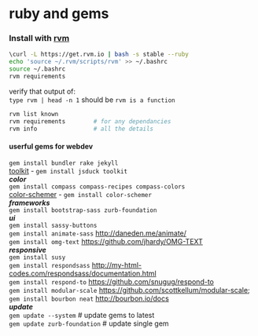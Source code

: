 ruby and gems
======================================

### Install with [rvm](http://rvm.io)
```sh
\curl -L https://get.rvm.io | bash -s stable --ruby
echo 'source ~/.rvm/scripts/rvm' >> ~/.bashrc
source ~/.bashrc
rvm requirements 
```
verify that output of:   
`type rvm | head -n 1`
should be `rvm is a function`  
```sh
rvm list known
rvm requirements        # for any dependancies
rvm info                # all the details
```

#### userful gems for webdev
`gem install bundler rake jekyll`          
[toolkit](https://github.com/Snugug/toolkit) - `gem install jsduck toolkit`    
___color___    
`gem install compass compass-recipes compass-colors`      
[color-schemer](https://github.com/scottkellum/color-schemer) - `gem install color-schemer`    
___frameworks___    
`gem install bootstrap-sass zurb-foundation`   
___ui___   
`gem install sassy-buttons`   
`gem install animate-sass`      http://daneden.me/animate/     
`gem install omg-text`          https://github.com/jhardy/OMG-TEXT   
___responsive___   
`gem install susy`  
`gem install respondsass`       http://my-html-codes.com/respondsass/documentation.html        
`gem install respond-to`        https://github.com/snugug/respond-to   
`gem install modular-scale`     https://github.com/scottkellum/modular-scale;   
`gem install bourbon neat`     http://bourbon.io/docs   
___update___   
`gem update --system`           # update gems to latest   
`gem update zurb-foundation`     # update single gem
